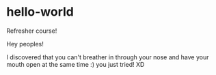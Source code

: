 # hello-world
Refresher course!

Hey peoples! 

I discovered that you can't breather in through your nose and have your mouth open at the same time
:) you just tried! XD

